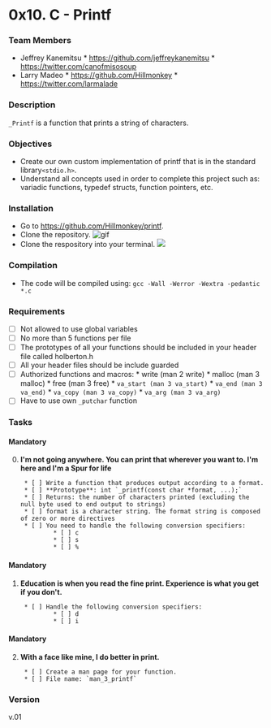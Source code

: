 # 0x10. C - Printf #

### Team Members ###
* Jeffrey Kanemitsu
        * https://github.com/jeffreykanemitsu
        * https://twitter.com/canofmisosoup
* Larry Madeo
        * https://github.com/Hillmonkey
        * https://twitter.com/larmalade

### Description ###
`_Printf` is a function that prints a string of characters.
### Objectives ###
* Create our own custom implementation of printf that is in the standard library`<stdio.h>`.
* Understand all concepts used in order to complete this project such as: variadic functions, typedef structs, function pointers, etc.

### Installation ###

* Go to https://github.com/Hillmonkey/printf.
* Clone the repository.
![](http://imgur.com/Ab6NxXs "gif")
* Clone the respository into your terminal.
![](https://gfycat.com/ifr/IckyInferiorKoala)

### Compilation ###
* The code will be compiled using:
`gcc -Wall -Werror -Wextra -pedantic *.c`
### Requirements ###
* [ ] Not allowed to use global variables
* [ ] No more than 5 functions per file
* [ ] The prototypes of all your functions should be included in your header file called holberton.h
* [ ] All your header files should be include guarded
* [ ] Authorized functions and macros:
        * write (man 2 write)
        * malloc (man 3 malloc)
        * free (man 3 free)
        * `va_start (man 3 va_start)`
        * `va_end (man 3 va_end)`
        * `va_copy (man 3 va_copy)`
        * `va_arg (man 3 va_arg)`
* [ ] Have to use own `_putchar` function

### Tasks ###
#### Mandatory ####

0. **I'm not going anywhere. You can print that wherever you want to. I'm here and I'm a Spur for life**

        * [ ] Write a function that produces output according to a format.
        * [ ] **Prototype**: int `_printf(const char *format, ...);`
        * [ ] Returns: the number of characters printed (excluding the null byte used to end output to strings)
        * [ ] format is a character string. The format string is composed of zero or more directives
        * [ ] You need to handle the following conversion specifiers:
                * [ ] c
                * [ ] s
                * [ ] %

#### Mandatory ####

1. **Education is when you read the fine print. Experience is what you get if you don't.**

        * [ ] Handle the following conversion specifiers:
                * [ ] d
                * [ ] i

#### Mandatory ####

2. **With a face like mine, I do better in print.**

        * [ ] Create a man page for your function.
        * [ ] File name: `man_3_printf`

### Version ###
v.01

